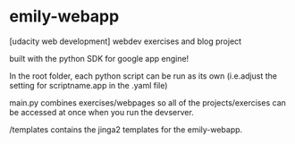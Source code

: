 emily-webapp
============

[udacity web development] webdev exercises and blog project 

built with the python SDK for google app engine!


In the root folder, each python script can be run as its own (i.e.adjust the setting for scriptname.app in the .yaml file)

main.py combines exercises/webpages so all of the projects/exercises can be accessed at once when you run the devserver.

/templates contains the jinga2 templates for the emily-webapp.

